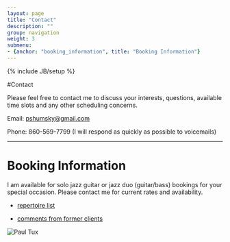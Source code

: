 ```yaml
---
layout: page
title: "Contact"
description: ""
group: navigation
weight: 3
submenu:
- {anchor: "booking_information", title: "Booking Information"}
---
```

{% include JB/setup %}

#Contact

Please feel free to contact me to discuss your interests, questions, available time slots and any other scheduling concerns.

Email: pshumsky@gmail.com

Phone: 860-569-7799 (I will respond as quickly as possible to voicemails)

<hr>




# Booking Information

I am available for solo jazz guitar or jazz duo (guitar/bass) bookings for your special occasion.
Please contact me for current rates and availability.

* [repertoire list](/guitar_repertoire.html)

* [comments from former clients](/guitar_perf_testimonials.html)


<img src="{{ BASE_PATH }}/assets/images/paul-tux.png" alt="Paul Tux"/>